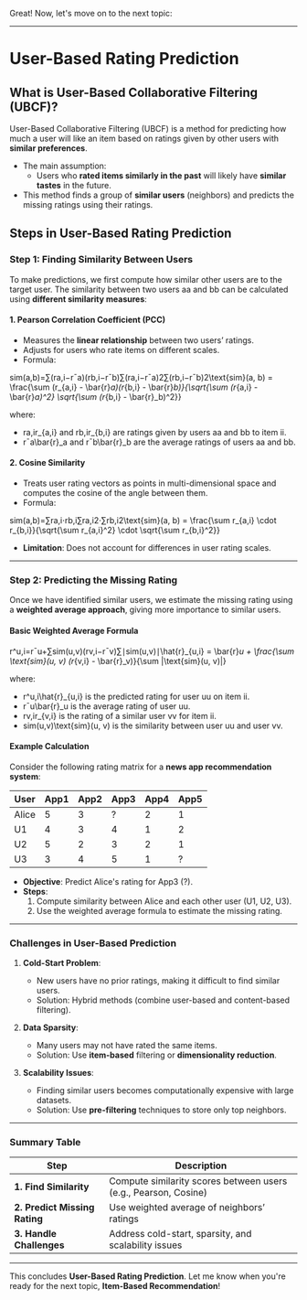 Great! Now, let's move on to the next topic:

---

# **User-Based Rating Prediction**

## **What is User-Based Collaborative Filtering (UBCF)?**

User-Based Collaborative Filtering (UBCF) is a method for predicting how much a user will like an item based on ratings given by other users with **similar preferences**.

- The main assumption:
    - Users who **rated items similarly in the past** will likely have **similar tastes** in the future.
- This method finds a group of **similar users** (neighbors) and predicts the missing ratings using their ratings.

## **Steps in User-Based Rating Prediction**

### **Step 1: Finding Similarity Between Users**

To make predictions, we first compute how similar other users are to the target user. The similarity between two users aa and bb can be calculated using **different similarity measures**:

#### **1. Pearson Correlation Coefficient (PCC)**

- Measures the **linear relationship** between two users’ ratings.
- Adjusts for users who rate items on different scales.
- Formula:

sim(a,b)=∑(ra,i−rˉa)(rb,i−rˉb)∑(ra,i−rˉa)2∑(rb,i−rˉb)2\text{sim}(a, b) = \frac{\sum (r_{a,i} - \bar{r}_a)(r_{b,i} - \bar{r}_b)}{\sqrt{\sum (r_{a,i} - \bar{r}_a)^2} \sqrt{\sum (r_{b,i} - \bar{r}_b)^2}}

where:

- ra,ir_{a,i} and rb,ir_{b,i} are ratings given by users aa and bb to item ii.
- rˉa\bar{r}_a and rˉb\bar{r}_b are the average ratings of users aa and bb.

#### **2. Cosine Similarity**

- Treats user rating vectors as points in multi-dimensional space and computes the cosine of the angle between them.
- Formula:

sim(a,b)=∑ra,i⋅rb,i∑ra,i2⋅∑rb,i2\text{sim}(a, b) = \frac{\sum r_{a,i} \cdot r_{b,i}}{\sqrt{\sum r_{a,i}^2} \cdot \sqrt{\sum r_{b,i}^2}}

- **Limitation**: Does not account for differences in user rating scales.

---

### **Step 2: Predicting the Missing Rating**

Once we have identified similar users, we estimate the missing rating using a **weighted average approach**, giving more importance to similar users.

#### **Basic Weighted Average Formula**

r^u,i=rˉu+∑sim(u,v)(rv,i−rˉv)∑∣sim(u,v)∣\hat{r}_{u,i} = \bar{r}_u + \frac{\sum \text{sim}(u, v) (r_{v,i} - \bar{r}_v)}{\sum |\text{sim}(u, v)|}

where:

- r^u,i\hat{r}_{u,i} is the predicted rating for user uu on item ii.
- rˉu\bar{r}_u is the average rating of user uu.
- rv,ir_{v,i} is the rating of a similar user vv for item ii.
- sim(u,v)\text{sim}(u, v) is the similarity between user uu and user vv.

#### **Example Calculation**

Consider the following rating matrix for a **news app recommendation system**:

|User|App1|App2|App3|App4|App5|
|---|---|---|---|---|---|
|Alice|5|3|?|2|1|
|U1|4|3|4|1|2|
|U2|5|2|3|2|1|
|U3|3|4|5|1|?|

- **Objective**: Predict Alice's rating for App3 (?).
- **Steps**:
    1. Compute similarity between Alice and each other user (U1, U2, U3).
    2. Use the weighted average formula to estimate the missing rating.

---

### **Challenges in User-Based Prediction**

1. **Cold-Start Problem**:
    
    - New users have no prior ratings, making it difficult to find similar users.
    - Solution: Hybrid methods (combine user-based and content-based filtering).
2. **Data Sparsity**:
    
    - Many users may not have rated the same items.
    - Solution: Use **item-based** filtering or **dimensionality reduction**.
3. **Scalability Issues**:
    
    - Finding similar users becomes computationally expensive with large datasets.
    - Solution: Use **pre-filtering** techniques to store only top neighbors.

---

### **Summary Table**

|**Step**|**Description**|
|---|---|
|**1. Find Similarity**|Compute similarity scores between users (e.g., Pearson, Cosine)|
|**2. Predict Missing Rating**|Use weighted average of neighbors’ ratings|
|**3. Handle Challenges**|Address cold-start, sparsity, and scalability issues|

---

This concludes **User-Based Rating Prediction**. Let me know when you're ready for the next topic, **Item-Based Recommendation**!